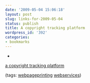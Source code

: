 ```yaml
---
date: '2009-05-04 15:06:18'
layout: post
slug: links-for-2009-05-04
status: publish
title: A copyright tracking platform
wordpress_id: '392'
categories:
- bookmarks
---
```


  *


[a copyright tracking platform](http://info.icopyright.com/The-iCopyright-Platform.pdf)


(tags: [webpageprinting](http://delicious.com/eob/webpageprinting) [webservices](http://delicious.com/eob/webservices))



